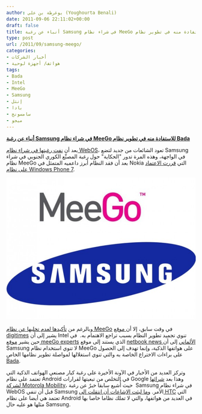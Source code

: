 ```yaml
---
author: يوغرطة بن علي (Youghourta Benali)
date: 2011-09-06 22:11:02+00:00
draft: false
title: أنباء عن رغبة Samsung في شراء نظام MeeGo للاستفادة منه في تطوير نظام Bada
type: post
url: /2011/09/samsung-meego/
categories:
- أخبار الشركات
- هواتف/ أجهزة لوحية
tags:
- Bada
- Intel
- MeeGo
- Samsung
- إنتل
- بادا
- سامسونج
- ميجو
---
```


[**أنباء عن رغبة Samsung في شراء نظام MeeGo للاستفادة منه في تطوير نظام Bada**](https://www.it-scoop.com/2011/09/samsung-meego/ )




بعد أن [نفت رغبتها في شراء نظام WebOS](https://www.it-scoop.com/2011/08/hp-touchepad-htc-webos/)، تعود الشائعات من جديد لتضع Samsung في الواجهة، وهذه المرة تدور "الحكاية" حول رغبة المصنِّع الكوري الجنوبي في شراء نظام MeeGo بعد أن فقد النظام أبرز داعميه المتمثل في Nokia التي [قررت الاعتماد على نظام Windows Phone 7](../2011/02/nokia-microsoft-windows-phone-7/).




[![](meego-samsung.jpg)
](https://www.it-scoop.com/2011/09/samsung-meego/%20)




وبالرغم من [تأكيدها لعدم تخليها عن نظام MeeGo](../2011/02/intel-defends-meego-nokia-defection/) في وقت سابق، إلا أن[ موقع digitimes](http://www.digitimes.com/news/a20110901PD217.html) يشير إلى أن Intel تنوي تجميد تطوير النظام بسبب تراجع الاهتمام به.  في حين يشير [موقع meeGo experts](http://www.meegoexperts.com/2011/09/samsung-meego-superpower-intel/) الذي يستند إلى موقع [netbook news الألماني](http://www.netbooknews.de/49018/intel-gibt-meego-samsung-uebernimmt/) إلى أن Samsung لا تنوي استخدام نظام MeeGo على هواتفها الذكية، وإنما تهدف إلى الحصول على براءات الاختراع الخاصة به والتي تنوي استغلالها لمواصلة تطوير نظامها الخاص [Bada](https://www.it-scoop.com/tag/bada/).




وتركز العديد من الأخبار في الآونة الأخيرة على رغبة كبار مصنعي الهواتف الذكية التي تعتمد على نظام Android في التخلص من تبعيتها لقرارات Google وهذا بعد [شرائها لشركة Motorola Mobility](../2011/08/google-motorola-mobility/)، حيث أُشيع سابقا خبرٌ عن رغبة  Samsung في شراء نظام WebOS قبل أن تنفي Samsung الأمر. [وما لبثت الإشاعات أن انتقلت إلى HTC](https://www.it-scoop.com/2011/08/hp-touchepad-htc-webos/) التي تعتمد هي أيضا على نظام Android في العديد من هواتفها، والتي لا تملك نظاما خاصا بها مثلها هو عليه حال Samsung.
